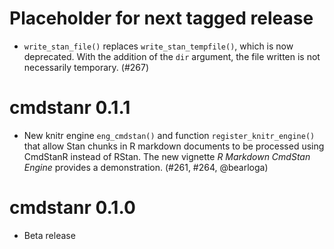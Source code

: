 # Placeholder for next tagged release

* `write_stan_file()` replaces `write_stan_tempfile()`, which is now deprecated.
With the addition of the `dir` argument, the file written is not necessarily
temporary. (#267)

# cmdstanr 0.1.1

* New knitr engine `eng_cmdstan()` and function `register_knitr_engine()` that
allow Stan chunks in R markdown documents to be processed using CmdStanR
instead of RStan. The new vignette _R Markdown CmdStan Engine_ provides a 
demonstration. (#261, #264, @bearloga)

# cmdstanr 0.1.0

* Beta release
